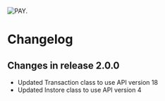 ![PAY.](https://www.pay.nl/uploads/1/brands/main_logo.png)

# Changelog #
## Changes in release 2.0.0 ##
+ Updated Transaction class to use API version 18
+ Updated Instore class to use API version 4 
